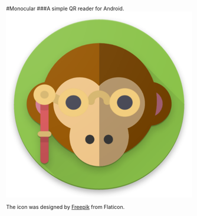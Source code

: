 #Monocular
###A simple QR reader for Android.
![icon](https://github.com/fSmooth/monocular/blob/master/app/src/main/ic_launcher-web.png)



The icon was designed by [Freepik](app/src/main/ic_launcher-web.png ) from Flaticon.

